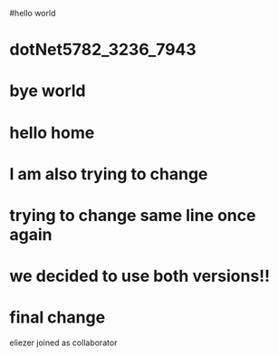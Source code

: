 #hello world
# dotNet5782_3236_7943
# bye world
# hello home
# I am also trying to change 
# trying to change same line once again
# we decided to use both versions!!
# final change
eliezer joined as collaborator
